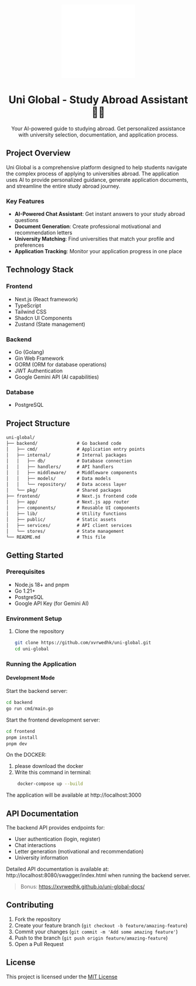 <div align="center"> 
    <img src="./frontend/public/logo-white.svg" width="200px" height="200px"/>
    <h1>Uni Global - Study Abroad Assistant 🧑‍🎓</h1>
    <p>Your AI-powered guide to studying abroad. Get personalized assistance with university        selection, documentation, and application process.</p>
</div>



## Project Overview

Uni Global is a comprehensive platform designed to help students navigate the complex process of applying to universities abroad. The application uses AI to provide personalized guidance, generate application documents, and streamline the entire study abroad journey.

### Key Features

- **AI-Powered Chat Assistant**: Get instant answers to your study abroad questions
- **Document Generation**: Create professional motivational and recommendation letters
- **University Matching**: Find universities that match your profile and preferences
- **Application Tracking**: Monitor your application progress in one place

## Technology Stack

### Frontend
- Next.js (React framework)
- TypeScript
- Tailwind CSS
- Shadcn UI Components
- Zustand (State management)

### Backend
- Go (Golang)
- Gin Web Framework
- GORM (ORM for database operations)
- JWT Authentication
- Google Gemini API (AI capabilities)

### Database
- PostgreSQL

## Project Structure

```
uni-global/
├── backend/               # Go backend code
│   ├── cmd/               # Application entry points
│   ├── internal/          # Internal packages
│   │   ├── db/            # Database connection
│   │   ├── handlers/      # API handlers
│   │   ├── middleware/    # Middleware components
│   │   ├── models/        # Data models
│   │   └── repository/    # Data access layer
│   └── pkg/               # Shared packages
├── frontend/              # Next.js frontend code
│   ├── app/               # Next.js app router
│   ├── components/        # Reusable UI components
│   ├── lib/               # Utility functions
│   ├── public/            # Static assets
│   ├── services/          # API client services
│   └── stores/            # State management
└── README.md              # This file
```

## Getting Started

### Prerequisites

- Node.js 18+ and pnpm
- Go 1.21+
- PostgreSQL
- Google API Key (for Gemini AI)

### Environment Setup

1. Clone the repository
   ```bash
   git clone https://github.com/xvrwedhk/uni-global.git
   cd uni-global
   ```
### Running the Application

#### Development Mode

Start the backend server:
```bash
cd backend
go run cmd/main.go
```

Start the frontend development server:
```bash
cd frontend
pnpm install
pnpm dev
```

On the DOCKER: 
1. please download the docker
2. Write this command in terminal:
   ```bash
    docker-compose up --build
   ```

The application will be available at http://localhost:3000

## API Documentation
The backend API provides endpoints for:

- User authentication (login, register)
- Chat interactions
- Letter generation (motivational and recommendation)
- University information

Detailed API documentation is available at: http://localhost:8080/swagger/index.html when running the backend server. 
> Bonus: https://xvrwedhk.github.io/uni-global-docs/

## Contributing

1. Fork the repository
2. Create your feature branch (`git checkout -b feature/amazing-feature`)
3. Commit your changes (`git commit -m 'Add some amazing feature'`)
4. Push to the branch (`git push origin feature/amazing-feature`)
5. Open a Pull Request

## License
This project is licensed under the [MIT License](LICENCE)
